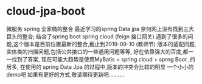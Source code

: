 # cloud-jpa-boot
微服务 spring 全家桶的整合
最近学习的spring Data jpa 奈何网上没有找到三大巨头的整合;
结合了spring boot spring cloud (feign 接口网关)
遇到了很多的问题,这个版本是目前位置最新的整合,截止到2019-09-10 (教师节)
版本的适配问题,实体类的扫描问题,包括公共接口的一些通用问题等等,
好在依靠强大的百度,都一一找到了答案,
现在可能大趋势是使用MyBatis + spring cloud + sprng Boot ,的居多,
在使用的 spring Data Jpa  的过程中,版本的冲突会比较的明显
一个小小的demo吧
如果有更好的方式,敬请期待更新吧..........
